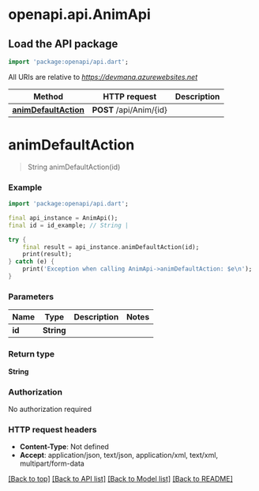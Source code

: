 # openapi.api.AnimApi

## Load the API package
```dart
import 'package:openapi/api.dart';
```

All URIs are relative to *https://devmana.azurewebsites.net*

Method | HTTP request | Description
------------- | ------------- | -------------
[**animDefaultAction**](AnimApi.md#animdefaultaction) | **POST** /api/Anim/{id} | 


# **animDefaultAction**
> String animDefaultAction(id)



### Example 
```dart
import 'package:openapi/api.dart';

final api_instance = AnimApi();
final id = id_example; // String | 

try { 
    final result = api_instance.animDefaultAction(id);
    print(result);
} catch (e) {
    print('Exception when calling AnimApi->animDefaultAction: $e\n');
}
```

### Parameters

Name | Type | Description  | Notes
------------- | ------------- | ------------- | -------------
 **id** | **String**|  | 

### Return type

**String**

### Authorization

No authorization required

### HTTP request headers

 - **Content-Type**: Not defined
 - **Accept**: application/json, text/json, application/xml, text/xml, multipart/form-data

[[Back to top]](#) [[Back to API list]](../README.md#documentation-for-api-endpoints) [[Back to Model list]](../README.md#documentation-for-models) [[Back to README]](../README.md)

